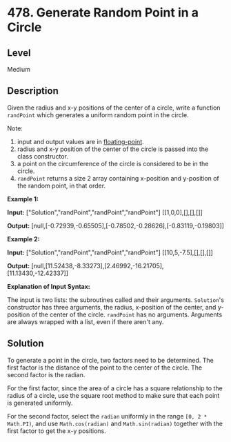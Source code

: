 # 478. Generate Random Point in a Circle
## Level
Medium

## Description
Given the radius and x-y positions of the center of a circle, write a function `randPoint` which generates a uniform random point in the circle.

Note:

1. input and output values are in [floating-point](https://www.webopedia.com/TERM/F/floating_point_number.html).
2. radius and x-y position of the center of the circle is passed into the class constructor.
3. a point on the circumference of the circle is considered to be in the circle.
4. `randPoint` returns a size 2 array containing x-position and y-position of the random point, in that order.

**Example 1:**

**Input:** 
["Solution","randPoint","randPoint","randPoint"]
[[1,0,0],[],[],[]]

**Output:** [null,[-0.72939,-0.65505],[-0.78502,-0.28626],[-0.83119,-0.19803]]

**Example 2:**

**Input:** 
["Solution","randPoint","randPoint","randPoint"]
[[10,5,-7.5],[],[],[]]

**Output:** [null,[11.52438,-8.33273],[2.46992,-16.21705],[11.13430,-12.42337]]

**Explanation of Input Syntax:**

The input is two lists: the subroutines called and their arguments. `Solution`'s constructor has three arguments, the radius, x-position of the center, and y-position of the center of the circle. `randPoint` has no arguments. Arguments are always wrapped with a list, even if there aren't any.

## Solution
To generate a point in the circle, two factors need to be determined. The first factor is the distance of the point to the center of the circle. The second factor is the radian.

For the first factor, since the area of a circle has a square relationship to the radius of a circle, use the square root method to make sure that each point is generated uniformly.

For the second factor, select the `radian` uniformly in the range `[0, 2 * Math.PI)`, and use `Math.cos(radian)` and `Math.sin(radian)` together with the first factor to get the x-y positions.
